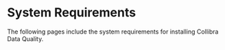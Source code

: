 # System Requirements

The following pages include the system requirements for installing Collibra Data Quality.&#x20;

